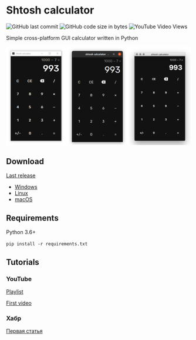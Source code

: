 # Shtosh calculator

![GitHub last commit](https://img.shields.io/github/last-commit/lesskop/shtosh-calculator)
![GitHub code size in bytes](https://img.shields.io/github/languages/code-size/lesskop/shtosh-calculator)
![YouTube Video Views](https://img.shields.io/youtube/views/q3ma5waVGb0?style=social)

Simple cross-platform GUI calculator written in Python

![shtosh calculator](shtosh-calculator.png)

## Download

[Last release](https://github.com/lesskop/shtosh-calculator/releases/tag/v1.0)

- [Windows](https://github.com/lesskop/shtosh-calculator/releases/download/v1.0/shtosh-calculator-v1.0-win64.zip)
- [Linux](https://github.com/lesskop/shtosh-calculator/releases/download/v1.0/shtosh-calculator-v1.0-linux64.tar.gz)
- [macOS](https://github.com/lesskop/shtosh-calculator/releases/download/v1.0/shtosh-calculator-v1.0-macos.tar.gz)

## Requirements

Python 3.6+

`pip install -r requirements.txt`

## Tutorials

### YouTube

[Playlist](https://youtube.com/playlist?list=PLYnS0rRL606FQ3c4MURxJSNCIT0rrTUzB)

[First video](https://youtu.be/q3ma5waVGb0)

### Хабр

[Первая статья](https://habr.com/p/586730/)